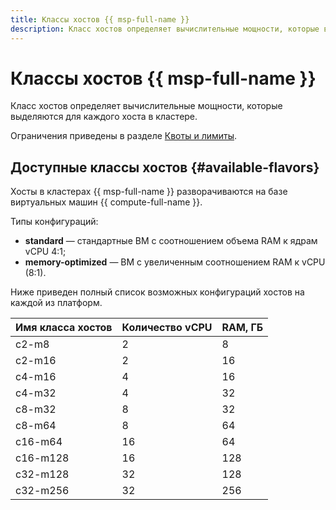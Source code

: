 ```yaml
---
title: Классы хостов {{ msp-full-name }}
description: Класс хостов определяет вычислительные мощности, которые выделяются для каждого хоста в кластере {{ msp-full-name }}.
---
```


# Классы хостов {{ msp-full-name }}

Класс хостов определяет вычислительные мощности, которые выделяются для каждого хоста в кластере.

Ограничения приведены в разделе [Квоты и лимиты](limits.md).

## Доступные классы хостов {#available-flavors}

Хосты в кластерах {{ msp-full-name }} разворачиваются на базе виртуальных машин {{ compute-full-name }}.

Типы конфигураций:

* **standard** — стандартные ВМ с соотношением объема RAM к ядрам vCPU 4:1;
* **memory-optimized** — ВМ с увеличенным соотношением RAM к vCPU (8:1).

Ниже приведен полный список возможных конфигураций хостов на каждой из платформ.

| Имя класса хостов | Количество vCPU | RAM, ГБ |
|-------------------|-----------------|---------|
| c2-m8             | 2               | 8       |
| c2-m16            | 2               | 16      |
| c4-m16            | 4               | 16      |
| c4-m32            | 4               | 32      |
| c8-m32            | 8               | 32      |
| c8-m64            | 8               | 64      |
| c16-m64           | 16              | 64      |
| c16-m128          | 16              | 128     |
| c32-m128          | 32              | 128     |
| c32-m256          | 32              | 256     |
